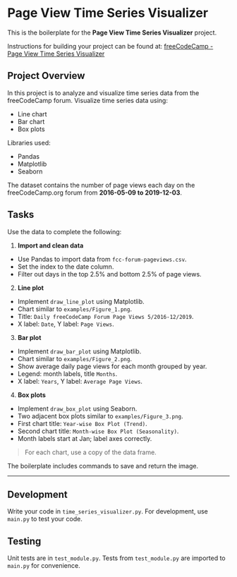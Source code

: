 # Page View Time Series Visualizer

This is the boilerplate for the **Page View Time Series Visualizer** project.

Instructions for building your project can be found at:
[freeCodeCamp - Page View Time Series Visualizer](https://www.freecodecamp.org/learn/data-analysis-with-python/data-analysis-with-python-projects/page-view-time-series-visualizer)

## Project Overview

In this project is to analyze and visualize time series data from the freeCodeCamp forum.
Visualize time series data using:

- Line chart
- Bar chart
- Box plots

Libraries used:

- Pandas
- Matplotlib
- Seaborn

The dataset contains the number of page views each day on the freeCodeCamp.org forum from **2016-05-09 to 2019-12-03**.

## Tasks

Use the data to complete the following:

1. **Import and clean data**

- Use Pandas to import data from `fcc-forum-pageviews.csv`.
- Set the index to the date column.
- Filter out days in the top 2.5% and bottom 2.5% of page views.

2. **Line plot**

- Implement `draw_line_plot` using Matplotlib.
- Chart similar to `examples/Figure_1.png`.
- Title: `Daily freeCodeCamp Forum Page Views 5/2016-12/2019`.
- X label: `Date`, Y label: `Page Views`.

3. **Bar plot**

- Implement `draw_bar_plot` using Matplotlib.
- Chart similar to `examples/Figure_2.png`.
- Show average daily page views for each month grouped by year.
- Legend: month labels, title `Months`.
- X label: `Years`, Y label: `Average Page Views`.

4. **Box plots**

- Implement `draw_box_plot` using Seaborn.
- Two adjacent box plots similar to `examples/Figure_3.png`.
- First chart title: `Year-wise Box Plot (Trend)`.
- Second chart title: `Month-wise Box Plot (Seasonality)`.
- Month labels start at Jan; label axes correctly.

> For each chart, use a copy of the data frame.

The boilerplate includes commands to save and return the image.

---

## Development

Write your code in `time_series_visualizer.py`.
For development, use `main.py` to test your code.

## Testing

Unit tests are in `test_module.py`.
Tests from `test_module.py` are imported to `main.py` for convenience.
